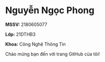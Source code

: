 <!DOCTYPE html>
<html lang="vi">
<head>
    <meta charset="UTF-8">
    <meta name="viewport" content="width=device-width, initial-scale=1.0">
    <title>Nguyễn Ngọc Phong - 5077</title>
    <link rel="stylesheet" href="style.css">
</head>
<body>
    <div class="container">
        <h1>Nguyễn Ngọc Phong</h1>
        <p><strong>MSSV:</strong> 2180605077</p>
        <p><strong>Lớp:</strong> 21DTHB3</p>
        <p><strong>Khoa:</strong> Công Nghệ Thông Tin</p>
        <p>Chào mừng bạn đến với trang GitHub của tôi!</p>
    </div>
</body>
</html>

